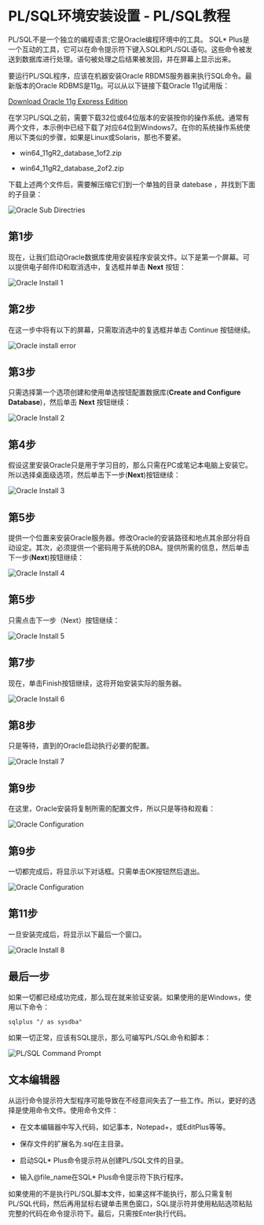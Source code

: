 # PL/SQL环境安装设置 - PL/SQL教程

PL/SQL不是一个独立的编程语言;它是Oracle编程环境中的工具。 SQL* Plus是一个互动的工具，它可以在命令提示符下键入SQL和PL/SQL语句。这些命令被发送到数据库进行处理。语句被处理之后结果被发回，并在屏幕上显示出来。

要运行PL/SQL程序，应该在机器安装Oracle RBDMS服务器来执行SQL命令。最新版本的Oracle RDBMS是11g。可以从以下链接下载Oracle 11g试用版：

[Download Oracle 11g Express Edition](http://www.oracle.com/technetwork/database/enterprise-edition/downloads/index.html)

在学习PL/SQL之前，需要下载32位或64位版本的安装按你的操作系统。通常有两个文件，本示例中已经下载了对应64位到Windows7。在你的系统操作系统使用以下类似的步骤，如果是Linux或Solaris，那也不要紧。

*   win64_11gR2_database_1of2.zip

*   win64_11gR2_database_2of2.zip

下载上述两个文件后，需要解压缩它们到一个单独的目录 datebase ，并找到下面的子目录：

![Oracle Sub Directries](../img/1-15010R02429609.jpg)

## 第1步

现在，让我们启动Oracle数据库使用安装程序安装文件。以下是第一个屏幕。可以提供电子邮件ID和取消选中，复选框并单击 **Next** 按钮：

![Oracle Install 1](../img/1-15010R024452P.jpg)

## 第2步

在这一步中将有以下的屏幕，只需取消选中的复选框并单击 Continue 按钮继续。

![Oracle install error](../img/1-15010R02502439.jpg)

## 第3步

只需选择第一个选项创建和使用单选按钮配置数据库(**Create and Configure Database**)，然后单击 **Next** 按钮继续：  

![Oracle Install 2](../img/1-15010R02519C3.jpg)

## 第4步

假设这里安装Oracle只是用于学习目的，那么只需在PC或笔记本电脑上安装它。所以选择桌面级选项，然后单击下一步(**Next**)按钮继续： 

![Oracle Install 3](../img/1-15010R02539129.jpg)

## 第5步

提供一个位置来安装Oracle服务器。修改Oracle的安装路径和地点其余部分将自动设定。其次，必须提供一个密码用于系统的DBA。提供所需的信息，然后单击下一步(**Next**)按钮继续：

![Oracle Install 4](../img/1-15010R02602T6.jpg)

## 第5步

只需点击下一步（Next）按钮继续：

![Oracle Install 5](../img/1-15010R0261S14.jpg)

## 第7步

现在，单击Finish按钮继续，这将开始安装实际的服务器。

![Oracle Install 6](../img/1-15010R02640491.jpg)

## 第8步

只是等待，直到的Oracle启动执行必要的配置。

![Oracle Install 7](../img/1-15010R02AL04.jpg)

## 第9步

在这里，Oracle安装将复制所需的配置文件，所以只是等待和观看：

![Oracle Configuration](../img/1-15010R02GB40.jpg)

## 第9步

一切都完成后，将显示以下对话框。只需单击OK按钮然后退出。

![Oracle Configuration](../img/1-15010R02IH26.jpg)

## 第11步

一旦安装完成后，将显示以下最后一个窗口。

![Oracle Install 8](../img/1-15010R02P2309.jpg)

## 最后一步

如果一切都已经成功完成，那么现在就来验证安装。如果使用的是Windows，使用以下命令：

```
sqlplus "/ as sysdba" 

```

如果一切正常，应该有SQL提示，那么可编写PL/SQL命令和脚本：

![PL/SQL Command Prompt](../img/1-15010R02QH94.jpg)

## 文本编辑器

从运行命令提示符大型程序可能导致在不经意间失去了一些工作。所以，更好的选择是使用命令文件。使用命令文件：

*   在文本编辑器中写入代码，如记事本，Notepad+，或EditPlus等等。

*   保存文件的扩展名为.sql在主目录。

*   启动SQL* Plus命令提示符从创建PL/SQL文件的目录。

*   输入@file_name在SQL* Plus命令提示符下执行程序。

如果使用的不是执行PL/SQL脚本文件，如果这样不能执行，那么只需复制PL/SQL代码，然后再用鼠标右键单击黑色窗口，SQL提示符并使用粘贴选项粘贴完整的代码在命令提示符下。最后，只需按Enter执行代码。


